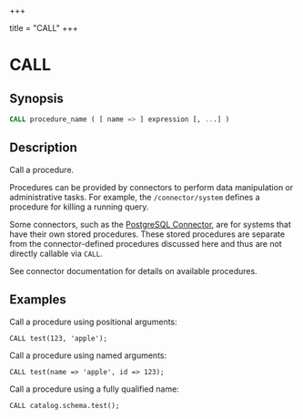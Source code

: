 +++

title = "CALL"
+++

CALL
====

Synopsis
--------

``` sql
CALL procedure_name ( [ name => ] expression [, ...] )
```

Description
-----------

Call a procedure.

Procedures can be provided by connectors to perform data manipulation or administrative tasks. For example, the `/connector/system` defines a procedure for killing a running query.

Some connectors, such as the [PostgreSQL Connector](../connector/postgresql.md), are for systems that have their own stored procedures. These stored procedures are separate from the connector-defined procedures discussed here and thus are not directly callable via `CALL`.

See connector documentation for details on available procedures.

Examples
--------

Call a procedure using positional arguments:

    CALL test(123, 'apple');

Call a procedure using named arguments:

    CALL test(name => 'apple', id => 123);

Call a procedure using a fully qualified name:

    CALL catalog.schema.test();

